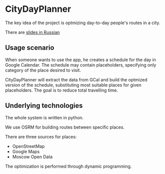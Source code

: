 # CityDayPlanner

The key idea of the project is optmizing day-to-day people's routes in a city.

There are [slides in Russian](https://github.com/Omrigan/CityDayPlanner/blob/master/docs/CityDayPlanner.pdf)

## Usage scenario
When someone wants to use the app, he creates a schedule for the day in Google Calendar. The schedule may contain placeholders, specifying only category of the place desired to visit. 

CityDayPlanner will extract the data from GCal and build the optmized version of the schedule, substituting most suitable places for given placeholders. The goal is to reduce total travelling time.

## Underlying technologies
The whole system is written in python. 

We use OSRM for building routes between specific places. 

There are three sources for places:
 - OpenStreetMap
 - Google Maps
 - Moscow Open Data

The optimization is performed through dynamic programming.
